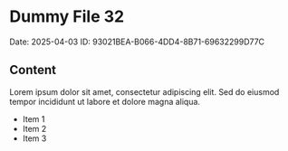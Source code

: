 # Dummy File 32

Date: 2025-04-03
ID: 93021BEA-B066-4DD4-8B71-69632299D77C

## Content

Lorem ipsum dolor sit amet, consectetur adipiscing elit.
Sed do eiusmod tempor incididunt ut labore et dolore magna aliqua.

* Item 1
* Item 2
* Item 3
